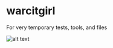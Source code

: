 # warcitgirl

For very temporary tests, tools, and files

![alt text](https://pbs.twimg.com/media/CSXBSzdUwAAOP9U.png "WARC it, girl")
